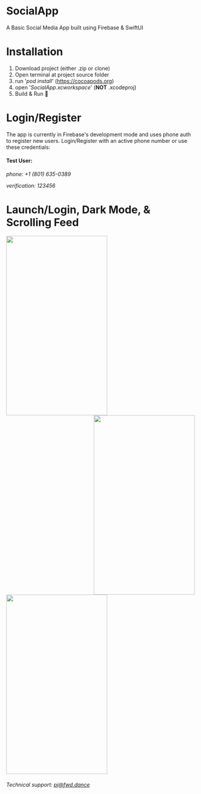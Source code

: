 # SocialApp
A Basic Social Media App built using Firebase &amp; SwiftUI

# Installation
1. Download project (either .zip or clone)
2. Open terminal at project source folder
3. run '*pod install*' (https://cocoapods.org)
4. open '*SocialApp.xcworkspace*' (**NOT** .xcodeproj)
5. Build & Run 🤙

# Login/Register
The app is currently in Firebase's development mode and uses phone auth to register new users. Login/Register with an active phone number or use these credentials:

#### Test User:
*phone: +1 (801) 635-0389*

*verification: 123456*

# Launch/Login, Dark Mode, & Scrolling Feed

<img align="left" src="https://github.com/F-W-D/SocialApp/blob/develop/Github/images/Gif%201%20-%20Launch%20&%20Login.gif?raw=true" width="270" height="480" />
<img align="right" src="https://github.com/F-W-D/SocialApp/blob/develop/Github/images/Gif%202%20-%20Feed.gif?raw=true" width="270" height="480" />
<img src="https://github.com/F-W-D/SocialApp/blob/develop/Github/images/Gif%203%20-%20Dark%20Mode.gif?raw=true" width="270" height="480" />

###### Technical support: pj@fwd.dance
